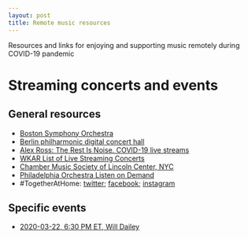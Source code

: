 ```yaml
---
layout: post
title: Remote music resources 
---
```


Resources and links for enjoying and supporting music remotely during COVID-19 pandemic

# Streaming concerts and events

## General resources
* [Boston Symphony Orchestra](https://www.bso.org/brands/bso/at-home.aspx)
* [Berlin philharmonic digital concert hall](https://www.digitalconcerthall.com/en/home)
* [Alex Ross: The Rest Is Noise. COVID-19 live streams](https://www.therestisnoise.com/2020/03/covid-19-live-streams.html)
* [WKAR List of Live Streaming Concerts](https://www.wkar.org/post/list-live-streaming-concerts#stream/0)
* [Chamber Music Society of Lincoln Center, NYC](https://www.chambermusicsociety.org/watch-and-listen/)
* [Philadelphia Orchestra Listen on Demand](https://www.philorch.org/your-philorch/learn-more/ondemand/)
* ‪#‎TogetherAtHome‬: [twitter](https://twitter.com/hashtag/TogetherAtHome); 
[facebook](https://www.facebook.com/hashtag/togetherathome); [instagram](https://www.instagram.com/explore/tags/TogetherAtHome/)

## Specific events
* [2020-03-22, 6:30 PM ET, Will Dailey](https://www.facebook.com/events/199864347966274/)
